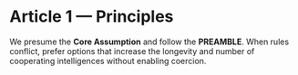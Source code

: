 <!-- status: stub; target: 150+ words -->
# Article 1 — Principles

We presume the **Core Assumption** and follow the **PREAMBLE**. When rules conflict, prefer options that increase the longevity and number of cooperating intelligences without enabling coercion.
